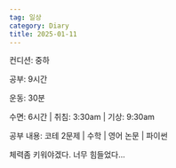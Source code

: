 ```yaml
---
tag: 일상
category: Diary
title: 2025-01-11
---
```


컨디션: 중하

공부: 9시간

운동: 30분

수면: 6시간 | 취침: 3:30am | 기상: 9:30am

공부 내용: 코테 2문제 | 수학 | 영어 논문 | 파이썬

체력좀 키워야겠다. 너무 힘들었다...






